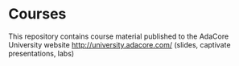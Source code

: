 Courses
=======

This repository contains course material published to the AdaCore University website http://university.adacore.com/ (slides, captivate presentations, labs)
